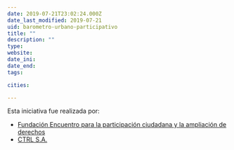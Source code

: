 ```yaml
---
date: 2019-07-21T23:02:24.000Z
date_last_modified: 2019-07-21
uid: barometro-urbano-participativo
title: ""
description: ""
type: 
website: 
date_ini: 
date_end: 
tags:

cities: 

---
```


Esta iniciativa fue realizada por:

- [Fundación Encuentro para la participación ciudadana y la ampliación de derechos](/organizaciones/fundacion-encuentro-para-la-participacion-ciudadana-y-la-ampliacion-de-derechos)
- [CTRL S.A.](/organizaciones/ctrl-s-a)
